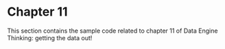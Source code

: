 # Chapter 11

This section contains the sample code related to chapter 11 of Data Engine Thinking: getting the data out!